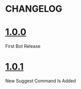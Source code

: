 # CHANGELOG 

# [1.0.0](https://github.com/pixdevgithub/16Bits/tree/742d837ecd6ccf7973c5a8d1a6d8e95959bbac92) 

First Bot Release

# [1.0.1]()

New Suggest Command Is Added